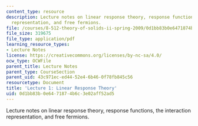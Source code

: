 ```yaml
---
content_type: resource
description: Lecture notes on linear response theory, response functions, the interaction
  representation, and free fermions.
file: /courses/8-512-theory-of-solids-ii-spring-2009/0d1bb83b0e6471874b6c3e02aff52ad5_MIT8_512s09_lec01_rev2.pdf
file_size: 319675
file_type: application/pdf
learning_resource_types:
- Lecture Notes
license: https://creativecommons.org/licenses/by-nc-sa/4.0/
ocw_type: OCWFile
parent_title: Lecture Notes
parent_type: CourseSection
parent_uid: 43c971ec-ed44-52e4-6b46-0f78fb845c56
resourcetype: Document
title: 'Lecture 1: Linear Response Theory'
uid: 0d1bb83b-0e64-7187-4b6c-3e02aff52ad5
---
```

Lecture notes on linear response theory, response functions, the interaction representation, and free fermions.